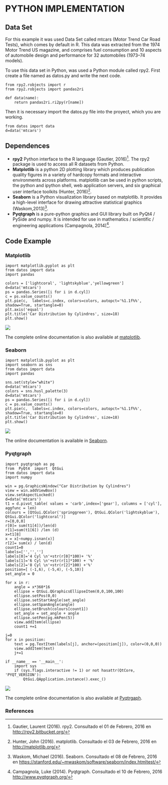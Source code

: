 # PYTHON IMPLEMENTATION 


## Data Set

For this example it was used Data Set called mtcars (Motor Trend Car Road Tests), which comes by default in R. This data was extracted from the 1974 Motor Trend US magazine, and comprises fuel consumption and 10 aspects of automobile design and performance for 32 automobiles (1973–74 models). 

To use this data set in Python, was used a Python module called rpy2. First create a file named as datos.py and write the next code.


~~~~{.python}
from rpy2.robjects import r
from rpy2.robjects import pandas2ri

def data(name):
    return pandas2ri.ri2py(r[name])
~~~~~~~~~~~~~



Then it is necessary import the datos.py file into the proyect, which you are working.


~~~~{.python}
from datos import data
d=data('mtcars')
~~~~~~~~~~~~~




## Dependences

* **rpy2** Python interface to the R language (Gautier, 2016)[^1]. The rpy2 package is used to access all R datasets from Python.
* **Matplotlib** is a python 2D plotting library which produces publication quality figures in a variety of hardcopy formats and interactive environments across platforms. matplotlib can be used in python scripts, the python and ipython shell, web application servers, and six graphical user interface toolkits (Hunter, 2016)[^2].
* **Seaborn** is a Python visualization library based on matplotlib. It provides a high-level interface for drawing attractive statistical graphics (Waskom,2013)[^3].
* **Pyqtgraph**  is a pure-python graphics and GUI library built on PyQt4 / PySide and numpy. It is intended for use in mathematics / scientific / engineering applications (Campagnola, 2014)[^4].


## Code Example


### Matplotlib


~~~~{.python}
import matplotlib.pyplot as plt
from datos import data
import pandas

colors = ['lightcoral', 'lightskyblue','yellowgreen']
d=data('mtcars')
ps = pandas.Series([i for i in d.cyl])
c = ps.value_counts()
plt.pie(c,  labels=c.index, colors=colors, autopct='%1.1f%%',
shadow=True, startangle=0)
plt.axis('equal')
plt.title('Car Distribution by Cylindres', size=18)
plt.show()
~~~~~~~~~~~~~

![](figures/A41Simple_Pie_ChartPy_figure3_1.png)


The complete online documentation is also available at [matplotlib](http://matplotlib.org/contents.html).


### Seaborn


~~~~{.python}
import matplotlib.pyplot as plt
import seaborn as sns
from datos import data
import pandas

sns.set(style="white")
d=data('mtcars')
colors = sns.husl_palette(3)
d=data('mtcars')
ps = pandas.Series([i for i in d.cyl])
c = ps.value_counts()
plt.pie(c,  labels=c.index, colors=colors, autopct='%1.1f%%',
shadow=True, startangle=0)
plt.title('Car Distribution by Cylindres', size=18)
plt.show()
~~~~~~~~~~~~~

![](figures/A41Simple_Pie_ChartPy_figure4_1.png)


The online documentation is available in [Seaborn](https://stanford.edu/~mwaskom/software/seaborn/api.html).


### Pyqtgraph


~~~~{.python}
import pyqtgraph as pg
from  PyQt4  import  QtGui
from datos import data
import numpy

win = pg.GraphicsWindow("Car Distribution by Cylindres")
view = win.addViewBox()
view.setAspectLocked()
d=data('mtcars')
t1 = d.pivot_table( values = 'carb',index=['gear'], columns = ['cyl'],
aggfunc = len)
colours = [QtGui.QColor('springgreen'), QtGui.QColor('lightskyblue'),
QtGui.QColor('lightcoral')]
r=[0,0,0]
r[0]= sum(t1[4])/len(d)
r[1]=sum(t1[6]) /len (d)
x=t1[8]
x = x[~numpy.isnan(x)]
r[2]= sum(x) / len(d)
count1=0
labels=['','','']
labels[0]='4 Cyl \n'+str(r[0]*100)+ '%'
labels[1]='6 Cyl \n'+str(r[1]*100) + '%'
labels[2]='8 Cyl \n'+str(r[2]*100) +'%'
position=[ (-1,6), (-5,4), (-5,10)]
set_angle = 0

for x in r:
    angle = x*360*16
    ellipse = QtGui.QGraphicsEllipseItem(0,0,100,100)
    ellipse.setPos(0,0)
    ellipse.setStartAngle(set_angle)
    ellipse.setSpanAngle(angle)
    ellipse.setBrush(colours[count1])
    set_angle = set_angle + angle
    ellipse.setPen(pg.mkPen(5))
    view.addItem(ellipse)
    count1 +=1

j=0
for x in position:
    text = pg.TextItem(labels[j], anchor=(position[j]), color=(0,0,0))
    view.addItem(text)
    j+=1

if __name__ == '__main__':
    import sys
    if (sys.flags.interactive != 1) or not hasattr(QtCore,
'PYQT_VERSION'):
        QtGui.QApplication.instance().exec_()
~~~~~~~~~~~~~

![](figures/A41Simple_Pie_ChartPy_figure5_1.png)


The complete online documentation is also available at [Pyqtrgaph](http://www.pyqtgraph.org/documentation/).


### References

[^1]: Gautier, Laurent (2016). rpy2. Consultado el 01 de Febrero, 2016 en http://rpy2.bitbucket.org/
[^2]: Hunter, John (2016). matplotlib. Consultado el 03 de Febrero, 2016 en http://matplotlib.org/
[^3]: Waskom, Michael (2016). Seaborn. Consultado el 08 de Febrero, 2016 en https://stanford.edu/~mwaskom/software/seaborn/index.htmltest/
[^4]: Campagnola, Luke (2014). Pyqtgraph. Consultado el 10 de Febrero, 2016 http://www.pyqtgraph.org/
